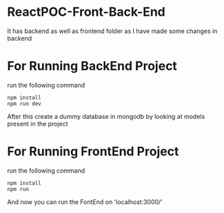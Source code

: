 # ReactPOC-Front-Back-End
It has backend as well as frontend folder as I have made some changes in backend

# For Running BackEnd Project
run the following command
```
npm install
npm run dev
```
After this create a dummy database in mongodb by looking at models present in the project

# For Running FrontEnd Project
run the following command
```
npm install 
npm run
```
And now you can run the FontEnd on 'localhost:3000/'
